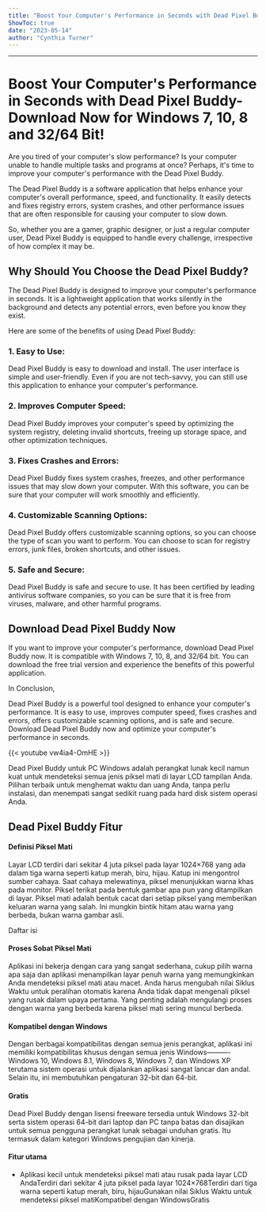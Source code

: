 ```yaml
---
title: "Boost Your Computer's Performance in Seconds with Dead Pixel Buddy- Download Now for Windows 7, 10, 8 and 32/64 Bit!"
ShowToc: true 
date: "2023-05-14"
author: "Cynthia Turner"
---
```

*****
# Boost Your Computer's Performance in Seconds with Dead Pixel Buddy- Download Now for Windows 7, 10, 8 and 32/64 Bit!

Are you tired of your computer's slow performance? Is your computer unable to handle multiple tasks and programs at once? Perhaps, it's time to improve your computer's performance with the Dead Pixel Buddy.

The Dead Pixel Buddy is a software application that helps enhance your computer's overall performance, speed, and functionality. It easily detects and fixes registry errors, system crashes, and other performance issues that are often responsible for causing your computer to slow down.

So, whether you are a gamer, graphic designer, or just a regular computer user, Dead Pixel Buddy is equipped to handle every challenge, irrespective of how complex it may be.

## Why Should You Choose the Dead Pixel Buddy?

The Dead Pixel Buddy is designed to improve your computer's performance in seconds. It is a lightweight application that works silently in the background and detects any potential errors, even before you know they exist.

Here are some of the benefits of using Dead Pixel Buddy:

### 1. Easy to Use:

Dead Pixel Buddy is easy to download and install. The user interface is simple and user-friendly. Even if you are not tech-savvy, you can still use this application to enhance your computer's performance.

### 2. Improves Computer Speed:

Dead Pixel Buddy improves your computer's speed by optimizing the system registry, deleting invalid shortcuts, freeing up storage space, and other optimization techniques.

### 3. Fixes Crashes and Errors:

Dead Pixel Buddy fixes system crashes, freezes, and other performance issues that may slow down your computer. With this software, you can be sure that your computer will work smoothly and efficiently.

### 4. Customizable Scanning Options:

Dead Pixel Buddy offers customizable scanning options, so you can choose the type of scan you want to perform. You can choose to scan for registry errors, junk files, broken shortcuts, and other issues.

### 5. Safe and Secure:

Dead Pixel Buddy is safe and secure to use. It has been certified by leading antivirus software companies, so you can be sure that it is free from viruses, malware, and other harmful programs.

## Download Dead Pixel Buddy Now

If you want to improve your computer's performance, download Dead Pixel Buddy now. It is compatible with Windows 7, 10, 8, and 32/64 bit. You can download the free trial version and experience the benefits of this powerful application.

In Conclusion,

Dead Pixel Buddy is a powerful tool designed to enhance your computer's performance. It is easy to use, improves computer speed, fixes crashes and errors, offers customizable scanning options, and is safe and secure. Download Dead Pixel Buddy now and optimize your computer's performance in seconds.

{{< youtube vw4ia4-OmHE >}} 



Dead Pixel Buddy untuk PC Windows adalah perangkat lunak kecil namun kuat untuk mendeteksi semua jenis piksel mati di layar LCD tampilan Anda. Pilihan terbaik untuk menghemat waktu dan uang Anda, tanpa perlu instalasi, dan menempati sangat sedikit ruang pada hard disk sistem operasi Anda.
 
## Dead Pixel Buddy Fitur
 
#### Definisi Piksel Mati
 
Layar LCD terdiri dari sekitar 4 juta piksel pada layar 1024×768 yang ada dalam tiga warna seperti katup merah, biru, hijau. Katup ini mengontrol sumber cahaya. Saat cahaya melewatinya, piksel menunjukkan warna khas pada monitor. Piksel terikat pada bentuk gambar apa pun yang ditampilkan di layar. Piksel mati adalah bentuk cacat dari setiap piksel yang memberikan keluaran warna yang salah. Ini mungkin bintik hitam atau warna yang berbeda, bukan warna gambar asli.
 
Daftar isi
 
#### Proses Sobat Piksel Mati
 
Aplikasi ini bekerja dengan cara yang sangat sederhana, cukup pilih warna apa saja dan aplikasi menampilkan layar penuh warna yang memungkinkan Anda mendeteksi piksel mati atau macet. Anda harus mengubah nilai Siklus Waktu untuk peralihan otomatis karena Anda tidak dapat mengenali piksel yang rusak dalam upaya pertama. Yang penting adalah mengulangi proses dengan warna yang berbeda karena piksel mati sering muncul berbeda.
 
#### Kompatibel dengan Windows
 
Dengan berbagai kompatibilitas dengan semua jenis perangkat, aplikasi ini memiliki kompatibilitas khusus dengan semua jenis Windows———-Windows 10, Windows 8.1, Windows 8, Windows 7, dan Windows XP terutama sistem operasi untuk dijalankan aplikasi sangat lancar dan andal. Selain itu, ini membutuhkan pengaturan 32-bit dan 64-bit.
 
#### Gratis
 
Dead Pixel Buddy dengan lisensi freeware tersedia untuk Windows 32-bit serta sistem operasi 64-bit dari laptop dan PC tanpa batas dan disajikan untuk semua pengguna perangkat lunak sebagai unduhan gratis. Itu termasuk dalam kategori Windows pengujian dan kinerja.
 
#### Fitur utama
 
- Aplikasi kecil untuk mendeteksi piksel mati atau rusak pada layar LCD AndaTerdiri dari sekitar 4 juta piksel pada layar 1024×768Terdiri dari tiga warna seperti katup merah, biru, hijauGunakan nilai Siklus Waktu untuk mendeteksi piksel matiKompatibel dengan WindowsGratis





